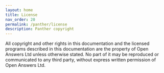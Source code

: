 ```yaml
---
layout: home
title: License
nav_order: 20
permalink: /panther/license
description: Panther copyright
---
```


All copyright and other rights in this documentation and the licensed programs described in this documentation are the property of Open Answers Ltd unless otherwise stated. No part of it may be reproduced or communicated to any third party, without express written permission of Open Answers Ltd.
